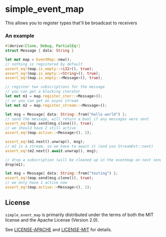 # simple_event_map

This allows you to register types that'll be broadcast to receivers

### An example
```rust
#[derive(Clone, Debug, PartialEq)]
struct Message { data: String }

let mut map = EventMap::new();
// nothing is registered by default
assert_eq!(map.is_empty::<i32>(), true);
assert_eq!(map.is_empty::<String>(), true);
assert_eq!(map.is_empty::<Message>(), true);

// register two subscriptions for the message
// you can get a blocking iterator
let mut m1 = map.register_iter::<Message>();
// or you can get an async stream
let mut m2 = map.register_stream::<Message>();

let msg = Message{ data: String::from("hello world") };
// send the message, will return a bool if any messages were sent
assert_eq!(map.send(msg.clone()), true);
// we should have 2 still active
assert_eq!(map.active::<Message>(), 2);

assert_eq!(m1.next().unwrap(), msg);
// m2 is a stream, so we have to await it (and use StreamExt::next)
assert_eq!(m2.next().await.unwrap(), msg);

// drop a subscription (will be cleaned up in the eventmap on next send)
drop(m1);

let msg = Message{ data: String::from("testing") };
assert_eq!(map.send(msg.clone()), true);
// we only have 1 active now
assert_eq!(map.active::<Message>(), 1);
```

## License
`simple_event_map` is primarily distributed under the terms of both the MIT license and the Apache License (Version 2.0).

See [LICENSE-APACHE](LICENSE-APACHE) and [LICENSE-MIT](LICENSE-MIT) for details.
